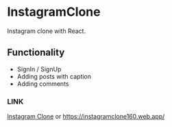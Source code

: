 # InstagramClone
 Instagram clone with React.
## Functionality
* SignIn / SignUp
* Adding posts with caption
* Adding comments
### LINK
[Instagram Clone](https://instagramclone160.web.app/) or https://instagramclone160.web.app/
